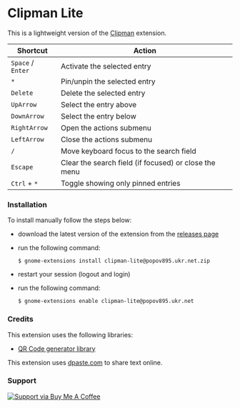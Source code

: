 # Clipman Lite

This is a lightweight version of the [Clipman](https://github.com/popov895/Clipman) extension.

| Shortcut          | Action                                                |
| ----------------- |------------------------------------------------------ |
| `Space` / `Enter` | Activate the selected entry                           |
| `*`               | Pin/unpin the selected entry                          |
| `Delete`          | Delete the selected entry                             |
| `UpArrow`         | Select the entry above                                |
| `DownArrow`       | Select the entry below                                |
| `RightArrow`      | Open the actions submenu                              |
| `LeftArrow`       | Close the actions submenu                             |
| `/`               | Move keyboard focus to the search field               |
| `Escape`          | Clear the search field (if focused) or close the menu |
| `Ctrl` + `*`      | Toggle showing only pinned entries                    |

### Installation

To install manually follow the steps below:

- download the latest version of the extension from the [releases page](https://github.com/popov895/clipman-lite/releases)
- run the following command:

   `$ gnome-extensions install clipman-lite@popov895.ukr.net.zip`

- restart your session (logout and login)
- run the following command:

   `$ gnome-extensions enable clipman-lite@popov895.ukr.net`

### Credits

This extension uses the following libraries:

- [QR Code generator library](https://github.com/nayuki/QR-Code-generator)

This extension uses [dpaste.com](https://dpaste.com) to share text online.

### Support

[![Support via Buy Me A Coffee](https://www.buymeacoffee.com/assets/img/guidelines/download-assets-sm-1.svg)](https://www.buymeacoffee.com/popov895a)

